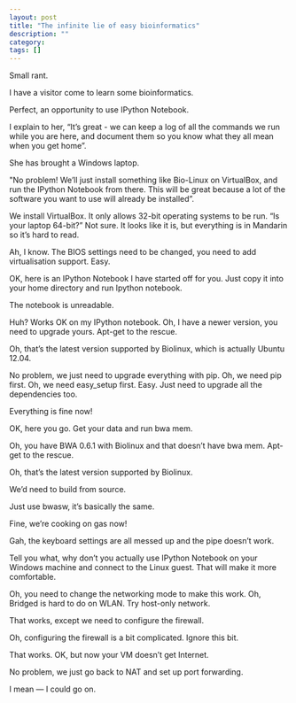 ```yaml
---
layout: post
title: "The infinite lie of easy bioinformatics"
description: ""
category:  
tags: []
---
```



Small rant.

I have a visitor come to learn some bioinformatics.

Perfect, an opportunity to use IPython Notebook.

I explain to her, “It’s great - we can keep a log of all the commands we run while you are here, and document them so you know what they all mean when you get home”.

She has brought a Windows laptop.

"No problem! We’ll just install something like Bio-Linux on VirtualBox, and run the IPython Notebook from there. This will be great because a lot of the software you want to use will already be installed”.

We install VirtualBox. It only allows 32-bit operating systems to be run. “Is your laptop 64-bit?” Not sure. It looks like it is, but everything is in Mandarin so it’s hard to read.

Ah, I know. The BIOS settings need to be changed, you need to add virtualisation support. Easy.

OK, here is an IPython Notebook I have started off for you. Just copy it into your home directory and run Ipython notebook.

The notebook is unreadable.

Huh? Works OK on my IPython notebook. Oh, I have a newer version, you need to upgrade yours. Apt-get to the rescue.

Oh, that’s the latest version supported by Biolinux, which is actually Ubuntu 12.04.

No problem, we just need to upgrade everything with pip. Oh, we need pip first. Oh, we need easy_setup first. Easy. Just need to upgrade all the dependencies too.

Everything is fine now!

OK, here you go. Get your data and run bwa mem.

Oh, you have BWA 0.6.1 with Biolinux and that doesn’t have bwa mem. Apt-get to the rescue.

Oh, that’s the latest version supported by Biolinux.

We’d need to build from source.

Just use bwasw, it’s basically the same.

Fine, we’re cooking on gas now!

Gah, the keyboard settings are all messed up and the pipe doesn’t work.

Tell you what, why don’t you actually use IPython Notebook on your Windows machine and connect to the Linux guest. That will make it more comfortable.

Oh, you need to change the networking mode to make this work. Oh, Bridged is hard to do on WLAN. Try host-only network.

That works, except we need to configure the firewall.

Oh, configuring the firewall is a bit complicated. Ignore this bit.

That works. OK, but now your VM doesn’t get Internet.

No problem, we just go back to NAT and set up port forwarding.




I mean — I could go on.




